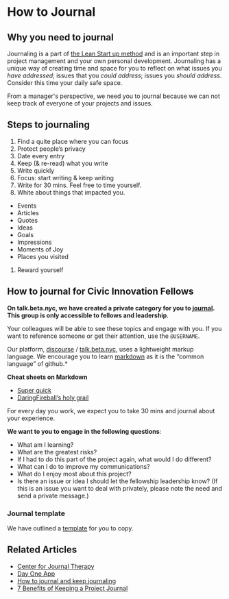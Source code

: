 # How to Journal


## Why you need to journal  

Journaling is a part of [the Lean Start up method](http://theleanstartup.com/principles) and is an important step in project management and your own personal development. Journaling has a unique way of creating time and space for you to reflect on what issues you *have addressed*; issues that you *could address*; issues you *should address*. Consider this time your daily safe space.

From a manager's perspective, we need you to journal because we can not keep track of everyone of your projects and issues.


## Steps to journaling

 1. Find a quite place where you can focus
 1. Protect people’s privacy
 1. Date every entry
 1. Keep (& re-read) what you write
 1. Write quickly
 1. Focus: start writing & keep writing
 1. Write for 30 mins. Feel free to time yourself.
 1. White about things that impacted you.
   - Events
   - Articles
   - Quotes
   - Ideas
   - Goals
   - Impressions
   - Moments of Joy
   - Places you visited
 1. Reward yourself


## How to journal for Civic Innovation Fellows

**On talk.beta.nyc, we have created a private category for you to [journal](https://talk.beta.nyc/c/CIF/2015-Journals). This group is only accessible to fellows and leadership**.

Your colleagues will be able to see these topics and engage with you. If you want to reference someone or get their attention, use the `@USERNAME`.

Our platform, [discourse](http://www.discourse.org) / [talk.beta.nyc](https://talk.beta.nyc), uses a lightweight markup language. We encourage you to learn [markdown](https://en.wikipedia.org/wiki/Markdown) as it is the “common language” of github.*

**Cheat sheets on Markdown**
 * [Super quick](https://github.com/adam-p/markdown-here/wiki/Markdown-Cheatsheet)
 * [DaringFireball’s holy grail](http://daringfireball.net/projects/markdown/syntax)

For every day you work, we expect you to take 30 mins and journal about your experience.

**We want to you to engage in the following questions**:

* What am I learning?
* What are the greatest risks?
* If I had to do this part of the project again, what would I do different?
* What can I do to improve my communications?
* What do I enjoy most about this project?
* Is there an issue or idea I should let the fellowship leadership know? (If this is an issue you want to deal with privately, please note the need and send a private message.)


### Journal template

We have outlined a [template](https://github.com/BetaNYC/NYC-CIF/blob/master/lessons/01-02-Journal-Template.md) for you to copy.


## Related Articles

* [Center for Journal Therapy](http://journaltherapy.com/journal-cafe-3/journal-course)
* [Day One App](http://dayoneapp.com/journal-series/what-to-journal/)
* [How to journal and keep journaling](http://www.theguardian.com/lifeandstyle/2014/mar/22/how-to-start-journal-writing-drawing)
* [7 Benefits of Keeping a Project Journal](http://www.pmsouth.com/2013/08/03/7-benefits-of-keeping-a-project-journal/)
